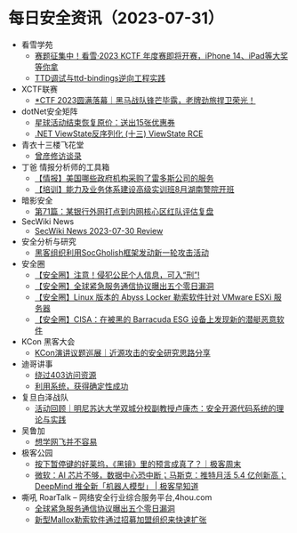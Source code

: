 # 每日安全资讯（2023-07-31）

- 看雪学苑
  - [赛题征集中！看雪·2023 KCTF 年度赛即将开赛，iPhone 14、iPad等大奖等你拿](https://mp.weixin.qq.com/s?__biz=MjM5NTc2MDYxMw==&mid=2458510873&idx=1&sn=5c7d73a1cd1276317650bca30a166008&chksm=b18ed69386f95f85ac7ae9f9e29ffb236e47bae9a4384eb14c8f34fe34712fc5edf70afa78da&scene=58&subscene=0#rd)
  - [TTD调试与ttd-bindings逆向工程实践](https://mp.weixin.qq.com/s?__biz=MjM5NTc2MDYxMw==&mid=2458510873&idx=2&sn=061e94112214afa09175c4aad5c64c56&chksm=b18ed69386f95f852d91cc20978ca127e15d248b2a7bf5dd256c5f374bdc86e508ff1d5e6c7e&scene=58&subscene=0#rd)
- XCTF联赛
  - [*CTF 2023圆满落幕｜黑马战队锋芒毕露，老牌劲旅捍卫荣光！](https://mp.weixin.qq.com/s?__biz=MjM5NDU3MjExNw==&mid=2247513587&idx=1&sn=f6ddd88c60d96116f825e83b6bb2001b&chksm=a68747c991f0cedf0c2cc79dca438eade2b02812e499eaa630cd89c3d84716598d2c945d4e2d&scene=58&subscene=0#rd)
- dotNet安全矩阵
  - [星球活动结束恢复原价：送出15张优惠券](https://mp.weixin.qq.com/s?__biz=MzUyOTc3NTQ5MA==&mid=2247488142&idx=1&sn=ba9c5e03759ea77d6ed798d50f3c3bed&chksm=fa5abc63cd2d3575e1fe9d458e62f12daff6eec61e9c44ae76c5c6be38910c881fa730a00a27&scene=58&subscene=0#rd)
  - [.NET ViewState反序列化 (十三) ViewState RCE](https://mp.weixin.qq.com/s?__biz=MzUyOTc3NTQ5MA==&mid=2247488142&idx=2&sn=c152b396aac5d6635333777ab3e0b59f&chksm=fa5abc63cd2d35750c79f8b8d5bf5618031bc8b1ce6e86d29fd3270a8b1fa3bb0173bd57b135&scene=58&subscene=0#rd)
- 青衣十三楼飞花堂
  - [曾彦修访谈录](https://mp.weixin.qq.com/s?__biz=MzUzMjQyMDE3Ng==&mid=2247486735&idx=1&sn=a30c50daa4dbb686c0dfbe65b3828045&chksm=fab2ce30cdc547262477d998b6657714e8a73c4a0be8367641d1e7649ec8e2f0bd5fc22a8ade&scene=58&subscene=0#rd)
- 丁爸 情报分析师的工具箱
  - [【情报】美国哪些政府机构采购了雷多斯公司的服务](https://mp.weixin.qq.com/s?__biz=MzI2MTE0NTE3Mw==&mid=2651137647&idx=1&sn=93b856cad57053306c5a3aa4026308d8&chksm=f1af5155c6d8d843f1637aa10fe134df4bb77a9a00e36525557c6e81d0f7398bea71ca76da64&scene=58&subscene=0#rd)
  - [【培训】能力及业务体系建设高级实训班8月湖南警院开班](https://mp.weixin.qq.com/s?__biz=MzI2MTE0NTE3Mw==&mid=2651137647&idx=2&sn=ebcc5f2379ce3ccdb54a59445706d479&chksm=f1af5155c6d8d8433db0bf49e297a1d07eeff817ee32016f2691aeba1be12653b677074e848e&scene=58&subscene=0#rd)
- 暗影安全
  - [第71篇：某银行外网打点到内网核心区红队评估复盘](https://mp.weixin.qq.com/s?__biz=MzI2MzA3OTgxOA==&mid=2657164523&idx=1&sn=435c7e0501173b63c35209a083c463dd&chksm=f1d4ee0ec6a36718cdf86fc61d2f1b0455e4e4ba2bbdb651c75df0fdf2a5f3ea5fdf4dfd5fae&scene=58&subscene=0#rd)
- SecWiki News
  - [SecWiki News 2023-07-30 Review](http://www.sec-wiki.com/?2023-07-30)
- 安全分析与研究
  - [黑客组织利用SocGholish框架发动新一轮攻击活动](https://mp.weixin.qq.com/s?__biz=MzA4ODEyODA3MQ==&mid=2247487720&idx=1&sn=33baa3cca91b7cedbf62b1bff5343444&chksm=902fbfc0a75836d6d999d7702c5691f046589a40c2fe428b3d50a403f994c0facb48bb8a858e&scene=58&subscene=0#rd)
- 安全圈
  - [【安全圈】注意！侵犯公民个人信息，可入“刑”!](https://mp.weixin.qq.com/s?__biz=MzIzMzE4NDU1OQ==&mid=2652040793&idx=1&sn=cad90498485bb9ee66d0eaa08b3028a2&chksm=f36fc219c4184b0f66044d563c6b7cabcfd0ee38550fb01a15500fa8cc0060b1c1afc0ffc80c&scene=58&subscene=0#rd)
  - [【安全圈】全球紧急服务通信协议曝出五个零日漏洞](https://mp.weixin.qq.com/s?__biz=MzIzMzE4NDU1OQ==&mid=2652040793&idx=2&sn=902fb0fe35e67f134b17cc8e446c5de7&chksm=f36fc219c4184b0fd48ce5b541ab374793858b947331126216393414fa3d2f60fa7a2b097cb8&scene=58&subscene=0#rd)
  - [【安全圈】Linux 版本的 Abyss Locker 勒索软件针对 VMware ESXi 服务器](https://mp.weixin.qq.com/s?__biz=MzIzMzE4NDU1OQ==&mid=2652040793&idx=3&sn=0cde96defb5f44301b95ed4f21685b42&chksm=f36fc219c4184b0f48df55932e6e1a076609888e84eb03e7f46913b8a7363d16ccae849e964e&scene=58&subscene=0#rd)
  - [【安全圈】CISA：在被黑的 Barracuda ESG 设备上发现新的潜艇恶意软件](https://mp.weixin.qq.com/s?__biz=MzIzMzE4NDU1OQ==&mid=2652040793&idx=4&sn=7a3589166f1da3982ef7daa30dee8cc4&chksm=f36fc219c4184b0ff28b8ed7ca9712fb1eb3020269af64d27003a5979c4406abd7af4551bfd7&scene=58&subscene=0#rd)
- KCon 黑客大会
  - [KCon演讲议题巡展｜近源攻击的安全研究思路分享](https://mp.weixin.qq.com/s?__biz=MzIzOTAwNzc1OQ==&mid=2651136660&idx=1&sn=f4a9ffc32077aa8af2dd5c0153156ff5&chksm=f2c123f4c5b6aae200eb4221810fb1965f171a4c75719a6485a7f70fb0074b496cccbb710250&scene=58&subscene=0#rd)
- 迪哥讲事
  - [绕过403访问资源](https://mp.weixin.qq.com/s?__biz=MzIzMTIzNTM0MA==&mid=2247491216&idx=1&sn=10c3ff03f18216497ee33a83f843472b&chksm=e8a614f3dfd19de5a08657f18a3b6e08d6dd4f6f1e682768121053ef2706490e17b5fb0b5321&scene=58&subscene=0#rd)
  - [利用系统，获得确定性成功](https://mp.weixin.qq.com/s?__biz=MzIzMTIzNTM0MA==&mid=2247491216&idx=2&sn=f0ceb75edb32359a2d0f3286347a5869&chksm=e8a614f3dfd19de5cc208f8b6a366b8954cac22b05459624ce7b0442581e100c14e085356dcc&scene=58&subscene=0#rd)
- 复旦白泽战队
  - [活动回顾｜明尼苏达大学双城分校副教授卢康杰：安全开源代码系统的理论与实践](https://mp.weixin.qq.com/s?__biz=MzU4NzUxOTI0OQ==&mid=2247486718&idx=1&sn=3f975d6fbc6384889f434324e057f513&chksm=fdeb8880ca9c0196280553d26b2b76cc5e93d503b6662684a508b53a0f9d3c3e3495fa853531&scene=58&subscene=0#rd)
- 吴鲁加
  - [想学网飞并不容易](https://mp.weixin.qq.com/s?__biz=Mzg5NDY4ODM1MA==&mid=2247484466&idx=1&sn=e1a99892fd1e98e7248248ed79794273&chksm=c01a8903f76d0015e459a67c8b828090af4b7bc0bf266f76b2639777e61fd70401554459cb53&scene=58&subscene=0#rd)
- 极客公园
  - [按下暂停键的好莱坞，《黑镜》里的预言成真了？｜极客周末](https://mp.weixin.qq.com/s?__biz=MTMwNDMwODQ0MQ==&mid=2653004345&idx=1&sn=4670c4e3fcc2e294fe21658df25d2f6d&chksm=7e54df8f49235699496e4811c982d1906f7fdd84100c09cadc2bc8d66f742af5ac1c6966c7e7&scene=58&subscene=0#rd)
  - [微软：AI 芯片不够，数据中心恐中断；马斯克：推特月活 5.4 亿创新高；DeepMind 推全新「机器人模型」 | 极客早知道](https://mp.weixin.qq.com/s?__biz=MTMwNDMwODQ0MQ==&mid=2653004344&idx=1&sn=1382b002408275db6e3a8cff41cde038&chksm=7e54df8e4923569856a5ad3728c6de8097fef9f31444ca4179cd6207aa733ac013e47247ba4a&scene=58&subscene=0#rd)
- 嘶吼 RoarTalk – 网络安全行业综合服务平台,4hou.com
  - [全球紧急服务通信协议曝出五个零日漏洞](https://www.4hou.com/posts/EXWg)
  - [新型Mallox勒索软件通过招募加盟组织来快速扩张](https://www.4hou.com/posts/kjX6)
